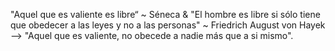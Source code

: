"Aquel que es valiente es libre“ ~ Séneca & "El hombre es libre si sólo tiene que obedecer a las leyes y no a las personas" ~ Friedrich August von Hayek  --> "Aquel que es valiente, no obecede a nadie más que a si mismo".
